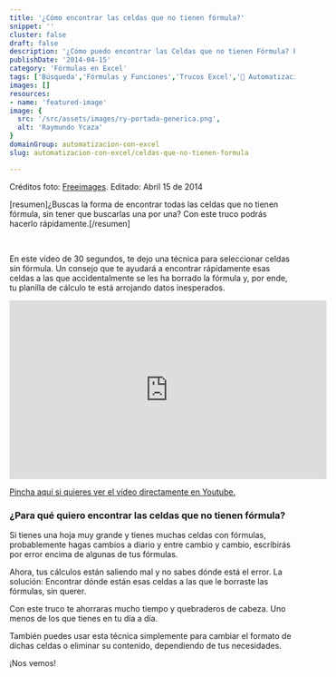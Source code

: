 ```yaml
---
title: '¿Cómo encontrar las celdas que no tienen fórmula?'
snippet: ''
cluster: false
draft: false 
description: '¿Cómo puedo encontrar las Celdas que no tienen Fórmula? En esta vídeo de 30 segundos te cuento cómo puedes hacerlo.'
publishDate: '2014-04-15'
category: 'Fórmulas en Excel'
tags: ['Búsqueda','Fórmulas y Funciones','Trucos Excel','🤖 Automatización con Excel']
images: []
resources: 
- name: 'featured-image'
image: {
  src: '/src/assets/images/ry-portada-generica.png',
  alt: 'Raymundo Ycaza'
}
domainGroup: automatizacion-con-excel
slug: automatizacion-con-excel/celdas-que-no-tienen-formula

---
```


Créditos foto: [Freeimages](http://www.freeimages.com/photo/298471 "Freeimages"). Editado: Abril 15 de 2014

\[resumen\]¿Buscas la forma de encontrar todas las celdas que no tienen fórmula, sin tener que buscarlas una por una? Con este truco podrás hacerlo rápidamente.\[/resumen\]

 

En este vídeo de 30 segundos, te dejo una técnica para seleccionar celdas sin fórmula. Un consejo que te ayudará a encontrar rápidamente esas celdas a las que accidentalmente se les ha borrado la fórmula y, por ende, tu planilla de cálculo te está arrojando datos inesperados.

<iframe src="http://www.youtube.com/embed/RwVnyT52xh4" height="315" width="560" allowfullscreen frameborder="0"></iframe>

[Pincha aquí si quieres ver el vídeo directamente en Youtube.](https://www.youtube.com/watch?v=RwVnyT52xh4 "Seleccionar las celdas sin fórmula")

### ¿Para qué quiero encontrar las celdas que no tienen fórmula?

Si tienes una hoja muy grande y tienes muchas celdas con fórmulas, probablemente hagas cambios a diario y entre cambio y cambio, escribirás por error encima de algunas de tus fórmulas.

Ahora, tus cálculos están saliendo mal y no sabes dónde está el error. La solución: Encontrar dónde están esas celdas a las que le borraste las fórmulas, sin querer.

Con este truco te ahorraras mucho tiempo y quebraderos de cabeza. Uno menos de los que tienes en tu día a día.

También puedes usar esta técnica simplemente para cambiar el formato de dichas celdas o eliminar su contenido, dependiendo de tus necesidades.

¡Nos vemos!
